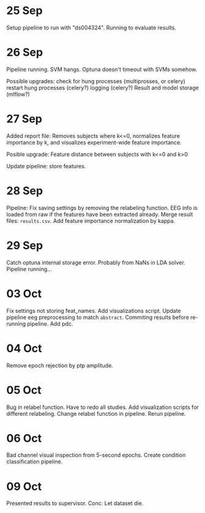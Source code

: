# 25 Sep
Setup pipeline to run with "ds004324".
Running to evaluate results.

# 26 Sep
Pipeline running. SVM hangs. Optuna doesn't timeout with SVMs somehow.

Possible upgrades:
check for hung processes (multiprosses, or celery)
restart hung processes (celery?)
logging (celery?)
Result and model storage (mlflow?)

# 27 Sep
Added report file: Removes subjects where k<=0, normalizes feature importance by k, and visualizes experiment-wide feature importance.

Posible upgrade:
Feature distance between subjects with k<=0 and k>0

Update pipeline: store features.

# 28 Sep
Pipeline: Fix saving settings by removing the relabeling function. EEG info is loaded from raw if the features have been extracted already.
Merge result files: `results.csv`.
Add feature importance normalization by kappa.

# 29 Sep
Catch optuna internal storage error. Probably from NaNs in LDA solver. Pipeline running...

# 03 Oct
Fix settings not storing feat_names. Add visualizations script.
Update pipeline eeg preprocessing to match `abstract`.
Commiting results before re-running pipeline.
Add pdc.

# 04 Oct
Remove epoch rejection by ptp amplitude.

# 05 Oct
Bug in relabel function. Have to redo all studies.
Add visualization scripts for different relabeling.
Change relabel function in pipeline. Rerun pipeline.

# 06 Oct
Bad channel visual inspection from 5-second epochs.
Create condition classification pipeline.

# 09 Oct
Presented results to supervisor. Conc: Let dataset die.